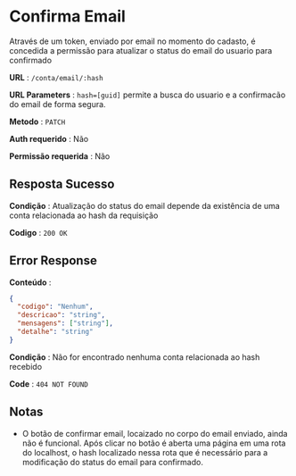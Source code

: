 # Confirma Email

Através de um token, enviado por email no momento do cadasto, é concedida a permissão para atualizar o status do email do usuario para confirmado

**URL** : `/conta/email/:hash`

**URL Parameters** : `hash=[guid]` permite a busca do usuario e a confirmacão do email de forma segura.

**Metodo** : `PATCH`

**Auth requerido** : Não

**Permissão requerida** : Não

## Resposta Sucesso

**Condição** : Atualização do status do email depende da existência de uma conta relacionada ao hash da requisição

**Codigo** : `200 OK`

## Error Response

**Conteúdo** :

```json
{
  "codigo": "Nenhum",
  "descricao": "string",
  "mensagens": ["string"],
  "detalhe": "string"
}
```

**Condição** : Não for encontrado nenhuma conta relacionada ao hash recebido

**Code** : `404 NOT FOUND`

## Notas

- O botão de confirmar email, locaizado no corpo do email enviado, ainda não é funcional. Após clicar no botão é aberta uma página em uma rota do localhost, o hash localizado nessa rota que é necessário para a modificação do status do email para confirmado.
